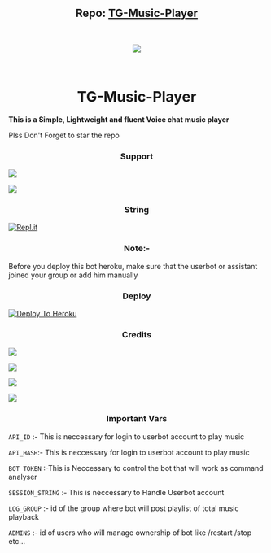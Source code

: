 <h2 align="center"><b>Repo: <a href="https://github.com/Paramatin-OP/TG-Music-Player">TG-Music-Player</a></b></h2>
<br>
<p align="center"><a href="https://t.me/MusicSupports"><img src="https://telegra.ph/file/1a6a2202e5bf677096a5f.jpg"></a></p> 
<br>
<h1 align=center >TG-Music-Player</h1>
<b>This is a Simple, Lightweight and fluent Voice chat music player</b>

Plss Don't Forget to star the repo

<h3 align=center>Support</h3>
  
<a href="https://t.me/muzikupdet"><img src="https://img.shields.io/badge/Join-Support%20Channel-red.svg?style=for-the-badge&logo=Telegram"></a>

<a href="https://t.me/musicsupports"><img src="https://img.shields.io/badge/Join-Support%20Group-blue.svg?style=for-the-badge&logo=Telegram"></a>


<h3 align=center >String</h3>

  
[![Repl.it](https://repl.it/badge/github/Paramatin-op/tg-music-ylaye&theme=midnight-purple)](https://replit.com/@ErichDaniken/Generate-Telegram-String-Session)

<h3 align=center >Note:-</h3>
  
Before you deploy this bot heroku, make sure that the userbot or assistant joined your group or add him manually

<h3 align=center >Deploy</h3>

[![Deploy To Heroku](https://www.herokucdn.com/deploy/button.svg)](https://heroku.com/deploy?template=https://github.com/Paramatin-op/tg-music-player)

<h3 align=center >Credits</h3>

  
<a href="https://github.com/subinps"><img src="https://img.shields.io/badge/SUBIN-red.svg"></a>
  
<a href="https://github.com/callsmusic"><img src="https://img.shields.io/badge/TGVC-red.svg"></a>

<a href="https://github.com/pyrogram/pyrogram"><img src="https://img.shields.io/badge/PYROGRAM-red.svg"></a>

<a href="https://github.com/MarshalX/tgcall"><img src="https://img.shields.io/badge/TGCALLS-red.svg"></a>
  

<h3 align=center >Important Vars</h3>

  
```API_ID``` :- This is neccessary for login to userbot account to play music
  
```API_HASH```:- This is neccessary for login to userbot account to play music
  
```BOT_TOKEN``` :-This is Neccessary to control the bot that will work as command analyser
  
```SESSION_STRING``` :- This is neccessary to Handle Userbot account
  
```LOG_GROUP``` :- id of the group where bot will post playlist of total music playback
  
```ADMINS``` :- id of users who will manage ownership of bot like /restart /stop etc...
  

